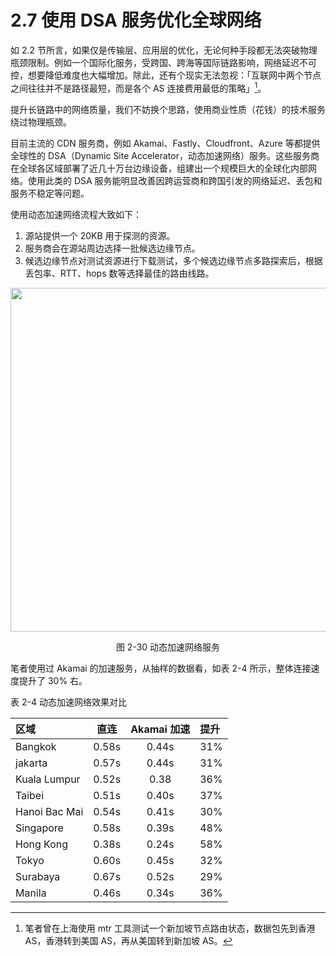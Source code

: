 # 2.7 使用 DSA 服务优化全球网络

如 2.2 节所言，如果仅是传输层、应用层的优化，无论何种手段都无法突破物理瓶颈限制。例如一个国际化服务，受跨国、跨海等国际链路影响，网络延迟不可控，想要降低难度也大幅增加。除此，还有个现实无法忽视：「互联网中两个节点之间往往并不是路径最短，而是各个 AS 连接费用最低的策略」[^1]。

提升长链路中的网络质量，我们不妨换个思路，使用商业性质（花钱）的技术服务绕过物理瓶颈。

目前主流的 CDN 服务商，例如 Akamai、Fastly、Cloudfront、Azure 等都提供全球性的 DSA（Dynamic Site Accelerator，动态加速网络）服务。这些服务商在全球各区域部署了近几十万台边缘设备，组建出一个规模巨大的全球化内部网络。使用此类的 DSA 服务能明显改善因跨运营商和跨国引发的网络延迟、丢包和服务不稳定等问题。

使用动态加速网络流程大致如下：

1. 源站提供一个 20KB 用于探测的资源。
2. 服务商会在源站周边选择一批候选边缘节点。
3. 候选边缘节点对测试资源进行下载测试，多个候选边缘节点多路探索后，根据丢包率、RTT、hops 数等选择最佳的路由线路。

<div  align="center">
	<img src="../assets/dsa.png" width = "550"  align=center />
	<p>图 2-30 动态加速网络服务</p>
</div>

笔者使用过 Akamai 的加速服务，从抽样的数据看，如表 2-4 所示，整体连接速度提升了 30% 右。

表 2-4 动态加速网络效果对比

区域|直连|Akamai 加速|提升
:---|:--:|:--:|:--
Bangkok|0.58s|0.44s|31%
jakarta|0.57s|0.44s|31%
Kuala Lumpur|0.52s|0.38|36%
Taibei|0.51s|0.40s|37%
Hanoi Bac Mai|0.54s|0.41s|30%
Singapore|0.58s|0.39s|48%
Hong Kong|0.38s|0.24s|58%
Tokyo|0.60s|0.45s|32%
Surabaya|0.67s|0.52s|29%
Manila|0.46s|0.34s|36%

[^1]: 笔者曾在上海使用 mtr 工具测试一个新加坡节点路由状态，数据包先到香港 AS，香港转到美国 AS，再从美国转到新加坡 AS。

